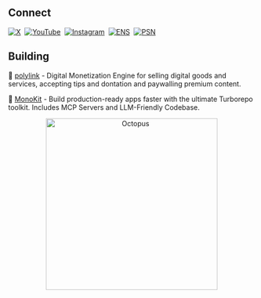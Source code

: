 ## Connect

[![X](https://img.shields.io/badge/X-Follow-000000?style=for-the-badge&logo=x&logoColor=white)](https://x.com/b_b0t)&nbsp;
[![YouTube](https://img.shields.io/badge/YouTube-Subscribe-FF0000?style=for-the-badge&logo=youtube&logoColor=white)](https://www.youtube.com/channel/b-b0t)&nbsp;
[![Instagram](https://img.shields.io/badge/Instagram-Follow-E4405F?style=for-the-badge&logo=instagram&logoColor=white)](https://www.instagram.com/b_b0t)&nbsp;
[![ENS](https://img.shields.io/badge/ENS-ETH-0080BC?style=for-the-badge&logo=ethereum&logoColor=white)](https://app.ens.domains/name/b-bot.eth)&nbsp;
[![PSN](https://img.shields.io/badge/PSN-Profile-003791?style=for-the-badge&logo=playstation&logoColor=white)](https://psnprofiles.com/b-bot-v2)

## Building

💠 [polylink](https://poly.link) - Digital Monetization Engine for selling digital goods and services, accepting tips and dontation and paywalling premium content.

🔶 [MonoKit](https://monokit.dev) - Build production-ready apps faster with the ultimate Turborepo toolkit. Includes MCP Servers and LLM-Friendly Codebase.

<p align="center">
  <img
    src="https://cdn.byronpolley.com/octopus.svg"
    alt="Octopus"
    width="350"
  />
</p>
